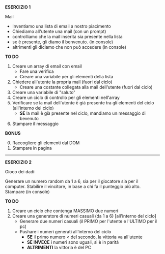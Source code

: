 **ESERCIZIO 1**

Mail

- Inventiamo una lista di email a nostro piacimento
- Chiediamo all'utente una mail (con un prompt)
- controlliamo che la mail inserita sia presente nella lista
- se è presente, gli diamo il benvenuto. (in console)
- altrimenti gli diciamo che non può accedere (in console)

**TO DO**

1. Creare un array di email con email
   - Fare una verifica
   - Creare una variabile per gli elementi della lista
2. Chiedere all'utente la propria mail (fuori dal ciclo)
   - Creare una costante collegata alla mail dell'utente (fuori dal ciclo)
3. Creare una variabile di "saluto"
4. Creare un ciclo di controllo per gli elementi nell'array
5. Verificare se la mail dell'utente è già presente tra gli elementi del ciclo (all'interno del ciclo)
   - **SE** la mail è già presente nel ciclo, mandiamo un messaggio di bevenuto
6. Stampare il messaggio

**BONUS**

0. Raccogliere gli elementi dal DOM
1. Stampare in pagina

<hr>

**ESERCIZIO 2**

Gioco dei dadi

Generare un numero random da 1 a 6, sia per il giocatore sia per il computer.
Stabilire il vincitore, in base a chi fa il punteggio più alto.
Stampare (in console)

**TO DO**

1. Creare un ciclo che contenga MASSIMO due numeri
2. Creare una generatore di numeri casuali (da 1 a 6) [all'interno del ciclo]
   - Generare due numeri casuali (il PRIMO per l'utente e l'ULTIMO per il pc)
   - Pushare i numeri generati all'interno del ciclo
     - **SE** il primo numero < del secondo, la vittoria va all'utente
     - **SE INVECE** i numeri sono uguali, si è in parità
     - **ALTRIMENTI** la vittoria è del PC
